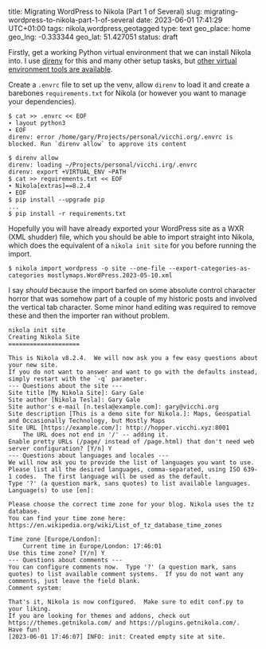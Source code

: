 title: Migrating WordPress to Nikola (Part 1 of Several)
slug: migrating-wordpress-to-nikola-part-1-of-several
date: 2023-06-01 17:41:29 UTC+01:00
tags: nikola,wordpress,geotagged
type: text
geo_place: home
geo_lng: -0.333344
geo_lat: 51.427051
status: draft

Firstly, get a working Python virtual environment that we can install Nikola into. I use [direnv](https://direnv.net/) for this and many other setup tasks, but [other virtual environment tools are available](https://docs.python-guide.org/dev/virtualenvs/).

Create a `.envrc` file to set up the venv, allow `direnv` to load it and create a barebones `requirements.txt` for Nikola (or however you want to manage your dependencies).

```
$ cat >> .envrc << EOF
∙ layout python3
∙ EOF
direnv: error /home/gary/Projects/personal/vicchi.org/.envrc is blocked. Run `direnv allow` to approve its content

$ direnv allow
direnv: loading ~/Projects/personal/vicchi.irg/.envrc
direnv: export +VIRTUAL_ENV ~PATH
$ cat >> requirements.txt << EOF
∙ Nikola[extras]==8.2.4
∙ EOF
$ pip install --upgrade pip
...
$ pip install -r requirements.txt
```

Hopefully you will have already exported your WordPress site as a WXR (XML shudder) file, which you should be able to import straight into Nikola, which does the equivalent of a `nikola init site` for you before running the import.

```
$ nikola import_wordpress -o site --one-file --export-categories-as-categories mostlymaps.WordPress.2023-05-10.xml
```

I say _should_ because the import barfed on some absolute control character horror that was somehow part of a couple of my historic posts and involved the vertical tab character. Some minor hand editing was required to remove these and then the importer ran without problem.

```
nikola init site
Creating Nikola Site
====================

This is Nikola v8.2.4.  We will now ask you a few easy questions about your new site.
If you do not want to answer and want to go with the defaults instead, simply restart with the `-q` parameter.
--- Questions about the site ---
Site title [My Nikola Site]: Gary Gale
Site author [Nikola Tesla]: Gary Gale
Site author's e-mail [n.tesla@example.com]: gary@vicchi.org
Site description [This is a demo site for Nikola.]: Maps, Geospatial and Occasionally Technology, but Mostly Maps
Site URL [https://example.com/]: http://hopper.vicchi.xyz:8001
    The URL does not end in '/' -- adding it.
Enable pretty URLs (/page/ instead of /page.html) that don't need web server configuration? [Y/n] Y
--- Questions about languages and locales ---
We will now ask you to provide the list of languages you want to use.
Please list all the desired languages, comma-separated, using ISO 639-1 codes.  The first language will be used as the default.
Type '?' (a question mark, sans quotes) to list available languages.
Language(s) to use [en]:

Please choose the correct time zone for your blog. Nikola uses the tz database.
You can find your time zone here:
https://en.wikipedia.org/wiki/List_of_tz_database_time_zones

Time zone [Europe/London]:
    Current time in Europe/London: 17:46:01
Use this time zone? [Y/n] Y
--- Questions about comments ---
You can configure comments now.  Type '?' (a question mark, sans quotes) to list available comment systems.  If you do not want any comments, just leave the field blank.
Comment system:

That's it, Nikola is now configured.  Make sure to edit conf.py to your liking.
If you are looking for themes and addons, check out https://themes.getnikola.com/ and https://plugins.getnikola.com/.
Have fun!
[2023-06-01 17:46:07] INFO: init: Created empty site at site.
```
